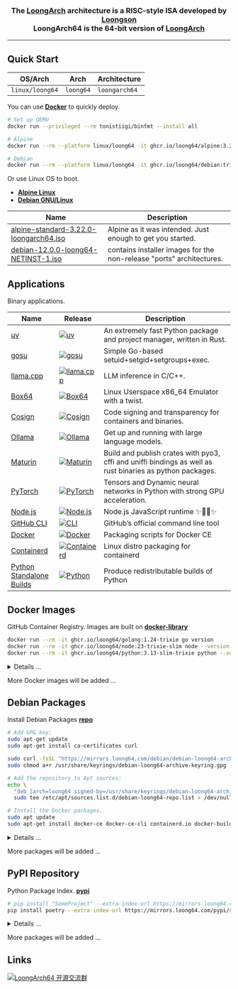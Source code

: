 <h3 align="center">The <a href="https://wiki.debian.org/LoongArch">LoongArch</a> architecture is a RISC-style ISA developed by <a href="https://www.loongson.cn/">Loongson</a> <br> LoongArch64 is the 64-bit version of <a href="https://wiki.debian.org/LoongArch">LoongArch</a></h3>

------------------------------

## Quick Start

| OS/Arch         | Arch      | Architecture   |
| --------------- | --------- | -------------- |
| `linux/loong64` | `loong64` | `loongarch64`  |

You can use **[Docker](https://docs.docker.com/get-started/get-docker/)** to quickly deploy.

```bash
# Set up QEMU
docker run --privileged --rm tonistiigi/binfmt --install all

# Alpine
docker run --rm --platform linux/loong64 -it ghcr.io/loong64/alpine:3.22 sh

# Debian
docker run --rm --platform linux/loong64 -it ghcr.io/loong64/debian:trixie-slim bash
```

Or use Linux OS to boot.

- **[Alpine Linux](https://www.alpinelinux.org/downloads/)** 
- **[Debian GNU/Linux](https://cdimage.debian.org/cdimage/ports/snapshots/2025-04-01/)** 

| Name                                                                                                                                              | Description                                                          |
| ------------------------------------------------------------------------------------------------------------------------------------------------- | -------------------------------------------------------------------- |
| [alpine-standard-3.22.0-loongarch64.iso](https://dl-cdn.alpinelinux.org/alpine/v3.22/releases/loongarch64/alpine-standard-3.22.0-loongarch64.iso) | Alpine as it was intended. Just enough to get you started.           |
| [debian-12.0.0-loong64-NETINST-1.iso](https://cdimage.debian.org/cdimage/ports/snapshots/2025-04-01/debian-12.0.0-loong64-NETINST-1.iso)          | contains installer images for the non-release "ports" architectures. |

## Applications

Binary applications.

| Name                                                                           | Release                                                                                                                                                              | Description                                                                                               |
| ------------------------------------------------------------------------------ | -------------------------------------------------------------------------------------------------------------------------------------------------------------------- | --------------------------------------------------------------------------------------------------------- |
| [uv](https://github.com/loong64/uv)                                            | <a href="https://github.com/loong64/uv"><img alt="uv" src="https://img.shields.io/github/release/loong64/uv.svg"/></a>                                               | An extremely fast Python package and project manager, written in Rust.                                    |
| [gosu](https://github.com/loong64/gosu)                                        | <a href="https://github.com/loong64/gosu"><img alt="gosu" src="https://img.shields.io/github/release/loong64/gosu.svg"/></a>                                         | Simple Go-based setuid+setgid+setgroups+exec.                                                             |
| [llama.cpp](https://github.com/loong64/llama.cpp)                              | <a href="https://github.com/loong64/llama.cpp"><img alt="llama.cpp" src="https://img.shields.io/github/release/loong64/llama.cpp.svg"/></a>                          | LLM inference in C/C++.                                                                                   |
| [Box64](https://github.com/loong64/box64)                                      | <a href="https://github.com/loong64/box64"><img alt="Box64" src="https://img.shields.io/github/release/loong64/box64.svg"/></a>                                      | Linux Userspace x86_64 Emulator with a twist.                                                             |
| [Cosign](https://github.com/loong64/cosign)                                    | <a href="https://github.com/loong64/cosign"><img alt="Cosign" src="https://img.shields.io/github/release/loong64/cosign.svg"/></a>                                   | Code signing and transparency for containers and binaries.                                                |
| [Ollama](https://github.com/loong64/ollama)                                    | <a href="https://github.com/loong64/ollama"><img alt="Ollama" src="https://img.shields.io/github/release/loong64/ollama.svg"/></a>                                   | Get up and running with large language models.                                                            |
| [Maturin](https://github.com/loong64/maturin)                                  | <a href="https://github.com/loong64/maturin"><img alt="Maturin" src="https://img.shields.io/github/release/loong64/maturin.svg"/></a>                                | Build and publish crates with pyo3, cffi and uniffi bindings as well as rust binaries as python packages. |
| [PyTorch](https://github.com/loong64/pytorch)                                  | <a href="https://github.com/loong64/pytorch"><img alt="PyTorch" src="https://img.shields.io/github/release/loong64/pytorch.svg"/></a>                                | Tensors and Dynamic neural networks in Python with strong GPU acceleration.                               |
| [Node.js](https://github.com/loong64/node/releases)                            | <a href="https://github.com/loong64/node/releases"><img alt="Node.js" src="https://img.shields.io/github/release/loong64/node.svg"/></a>                             | Node.js JavaScript runtime ✨🐢🚀✨                                                                     |
| [GitHub CLI](https://github.com/loong64/cli)                                   | <a href="https://github.com/loong64/cli"><img alt="CLI" src="https://img.shields.io/github/release/loong64/cli.svg"/></a>                                            | GitHub’s official command line tool                                                                       |
| [Docker](https://github.com/loong64/docker-ce-packaging/releases)              | <a href="https://github.com/loong64/docker-ce-packaging"><img alt="Docker" src="https://img.shields.io/github/release/loong64/docker-ce-packaging.svg"/></a>         | Packaging scripts for Docker CE                                                                           |
| [Containerd](https://github.com/loong64/containerd-packaging/releases)         | <a href="https://github.com/loong64/containerd-packaging"><img alt="Containerd" src="https://img.shields.io/github/release/loong64/containerd-packaging.svg"/></a>   | Linux distro packaging for containerd                                                                     |
| [Python Standalone Builds](https://github.com/loong64/python-build-standalone) | <a href="https://github.com/loong64/python-build-standalone"><img alt="Python" src="https://img.shields.io/github/release/loong64/python-build-standalone.svg"/></a> | Produce redistributable builds of Python                                                                  |

## Docker Images

GitHub Container Registry. Images are built on **[docker-library](https://github.com/loong64/docker-library)**

```sh
docker run --rm -it ghcr.io/loong64/golang:1.24-trixie go version
docker run --rm -it ghcr.io/loong64/node:23-trixie-slim node --version
docker run --rm -it ghcr.io/loong64/python:3.13-slim-trixie python --version
```

<details>

<summary>Details ...</summary>

----

| Name                                                     | Tag                  | Pull Command                                             |
| -------------------------------------------------------- | -------------------- | -------------------------------------------------------- |
| [alpine](https://ghcr.io/loong64/alpine)                 | `3.21`               | `docker pull ghcr.io/loong64/alpine:3.21`                |
| [alpine](https://ghcr.io/loong64/alpine)                 | `3.22`               | `docker pull ghcr.io/loong64/alpine:3.22`                |
| [debian](https://ghcr.io/loong64/debian)                 | `trixie`             | `docker pull ghcr.io/loong64/debian:trixie`              |
| [debian](https://ghcr.io/loong64/debian)                 | `trixie-slim`        | `docker pull ghcr.io/loong64/debian:trixie-slim`         |
| [buildpack-deps](https://ghcr.io/loong64/buildpack-deps) | `trixie`             | `docker pull ghcr.io/loong64/buildpack-deps:trixie`      |
| [buildpack-deps](https://ghcr.io/loong64/buildpack-deps) | `trixie-scm`         | `docker pull ghcr.io/loong64/buildpack-deps:trixie-scm`  |
| [buildpack-deps](https://ghcr.io/loong64/buildpack-deps) | `trixie-curl`        | `docker pull ghcr.io/loong64/buildpack-deps:trixie-curl` |
| [golang](https://ghcr.io/loong64/golang)                 | `1.23-alpine`        | `docker pull ghcr.io/loong64/golang:1.23-alpine`         |
| [golang](https://ghcr.io/loong64/golang)                 | `1.23-trixie`        | `docker pull ghcr.io/loong64/golang:1.23-trixie`         |
| [golang](https://ghcr.io/loong64/golang)                 | `1.24-alpine`        | `docker pull ghcr.io/loong64/golang:1.24-alpine`         |
| [golang](https://ghcr.io/loong64/golang)                 | `1.24-trixie`        | `docker pull ghcr.io/loong64/golang:1.24-trixie`         |
| [node](https://ghcr.io/loong64/node)                     | `18-alpine`          | `docker pull ghcr.io/loong64/node:18-alpine`             |
| [node](https://ghcr.io/loong64/node)                     | `18-trixie`          | `docker pull ghcr.io/loong64/node:18-trixie`             |
| [node](https://ghcr.io/loong64/node)                     | `18-trixie-slim`     | `docker pull ghcr.io/loong64/node:18-trixie-slim`        |
| [node](https://ghcr.io/loong64/node)                     | `20-alpine`          | `docker pull ghcr.io/loong64/node:20-alpine`             |
| [node](https://ghcr.io/loong64/node)                     | `20-trixie`          | `docker pull ghcr.io/loong64/node:20-trixie`             |
| [node](https://ghcr.io/loong64/node)                     | `20-trixie-slim`     | `docker pull ghcr.io/loong64/node:20-trixie-slim`        |
| [node](https://ghcr.io/loong64/node)                     | `22-alpine`          | `docker pull ghcr.io/loong64/node:22-alpine`             |
| [node](https://ghcr.io/loong64/node)                     | `22-trixie`          | `docker pull ghcr.io/loong64/node:22-trixie`             |
| [node](https://ghcr.io/loong64/node)                     | `22-trixie-slim`     | `docker pull ghcr.io/loong64/node:22-trixie-slim`        |
| [node](https://ghcr.io/loong64/node)                     | `23-alpine`          | `docker pull ghcr.io/loong64/node:23-alpine`             |
| [node](https://ghcr.io/loong64/node)                     | `23-trixie`          | `docker pull ghcr.io/loong64/node:23-trixie`             |
| [node](https://ghcr.io/loong64/node)                     | `23-trixie-slim`     | `docker pull ghcr.io/loong64/node:23-trixie-slim`        |
| [node](https://ghcr.io/loong64/node)                     | `24-alpine`          | `docker pull ghcr.io/loong64/node:24-alpine`             |
| [node](https://ghcr.io/loong64/node)                     | `24-trixie`          | `docker pull ghcr.io/loong64/node:24-trixie`             |
| [node](https://ghcr.io/loong64/node)                     | `24-trixie-slim`     | `docker pull ghcr.io/loong64/node:24-trixie-slim`        |
| [python](https://ghcr.io/loong64/python)                 | `3.9-alpine`         | `docker pull ghcr.io/loong64/python:3.9-alpine`          |
| [python](https://ghcr.io/loong64/python)                 | `3.9-trixie`         | `docker pull ghcr.io/loong64/python:3.9-trixie`          |
| [python](https://ghcr.io/loong64/python)                 | `3.9-slim-trixie`    | `docker pull ghcr.io/loong64/python:3.9-slim-trixie`     |
| [python](https://ghcr.io/loong64/python)                 | `3.10-alpine`        | `docker pull ghcr.io/loong64/python:3.10-alpine`         |
| [python](https://ghcr.io/loong64/python)                 | `3.10-trixie`        | `docker pull ghcr.io/loong64/python:3.10-trixie`         |
| [python](https://ghcr.io/loong64/python)                 | `3.10-slim-trixie`   | `docker pull ghcr.io/loong64/python:3.10-slim-trixie`    |
| [python](https://ghcr.io/loong64/python)                 | `3.11-alpine`        | `docker pull ghcr.io/loong64/python:3.11-alpine`         |
| [python](https://ghcr.io/loong64/python)                 | `3.11-trixie`        | `docker pull ghcr.io/loong64/python:3.11-trixie`         |
| [python](https://ghcr.io/loong64/python)                 | `3.11-slim-trixie`   | `docker pull ghcr.io/loong64/python:3.11-slim-trixie`    |
| [python](https://ghcr.io/loong64/python)                 | `3.12-alpine`        | `docker pull ghcr.io/loong64/python:3.12-alpine`         |
| [python](https://ghcr.io/loong64/python)                 | `3.12-trixie`        | `docker pull ghcr.io/loong64/python:3.12-trixie`         |
| [python](https://ghcr.io/loong64/python)                 | `3.12-slim-trixie`   | `docker pull ghcr.io/loong64/python:3.12-slim-trixie`    |
| [python](https://ghcr.io/loong64/python)                 | `3.13-alpine`        | `docker pull ghcr.io/loong64/python:3.13-alpine`         |
| [python](https://ghcr.io/loong64/python)                 | `3.13-trixie`        | `docker pull ghcr.io/loong64/python:3.13-trixie`         |
| [python](https://ghcr.io/loong64/python)                 | `3.13-slim-trixie`   | `docker pull ghcr.io/loong64/python:3.13-slim-trixie`    |
| [redis](https://ghcr.io/loong64/redis)                   | `7.2-alpine`         | `docker pull ghcr.io/loong64/redis:7.2-alpine`           |
| [redis](https://ghcr.io/loong64/redis)                   | `7.2-trixie`         | `docker pull ghcr.io/loong64/redis:7.2-trixie`           |
| [redis](https://ghcr.io/loong64/redis)                   | `7.4-alpine`         | `docker pull ghcr.io/loong64/redis:7.4-alpine`           |
| [redis](https://ghcr.io/loong64/redis)                   | `7.4-trixie`         | `docker pull ghcr.io/loong64/redis:7.4-trixie`           |
| [php](https://ghcr.io/loong64/php)                       | `8.1-cli-alpine3.21` | `docker pull ghcr.io/loong64/php:8.1-cli-alpine3.21`     |
| [php](https://ghcr.io/loong64/php)                       | `8.1-fpm-alpine3.21` | `docker pull ghcr.io/loong64/php:8.1-fpm-alpine3.21`     |
| [php](https://ghcr.io/loong64/php)                       | `8.1-zts-alpine3.21` | `docker pull ghcr.io/loong64/php:8.1-zts-alpine3.21`     |
| [php](https://ghcr.io/loong64/php)                       | `8.2-cli-alpine3.21` | `docker pull ghcr.io/loong64/php:8.2-cli-alpine3.21`     |
| [php](https://ghcr.io/loong64/php)                       | `8.2-fpm-alpine3.21` | `docker pull ghcr.io/loong64/php:8.2-fpm-alpine3.21`     |
| [php](https://ghcr.io/loong64/php)                       | `8.2-zts-alpine3.21` | `docker pull ghcr.io/loong64/php:8.2-zts-alpine3.21`     |
| [php](https://ghcr.io/loong64/php)                       | `8.3-cli-alpine3.21` | `docker pull ghcr.io/loong64/php:8.3-cli-alpine3.21`     |
| [php](https://ghcr.io/loong64/php)                       | `8.3-fpm-alpine3.21` | `docker pull ghcr.io/loong64/php:8.3-fpm-alpine3.21`     |
| [php](https://ghcr.io/loong64/php)                       | `8.3-zts-alpine3.21` | `docker pull ghcr.io/loong64/php:8.3-zts-alpine3.21`     |
| [postgres](https://ghcr.io/loong64/postgres)             | `13-alpine`          | `docker pull ghcr.io/loong64/postgres:13-alpine`         |
| [postgres](https://ghcr.io/loong64/postgres)             | `13-trixie`          | `docker pull ghcr.io/loong64/postgres:13-trixie`         |
| [postgres](https://ghcr.io/loong64/postgres)             | `14-alpine`          | `docker pull ghcr.io/loong64/postgres:14-alpine`         |
| [postgres](https://ghcr.io/loong64/postgres)             | `14-trixie`          | `docker pull ghcr.io/loong64/postgres:14-trixie`         |
| [postgres](https://ghcr.io/loong64/postgres)             | `15-alpine`          | `docker pull ghcr.io/loong64/postgres:15-alpine`         |
| [postgres](https://ghcr.io/loong64/postgres)             | `15-trixie`          | `docker pull ghcr.io/loong64/postgres:15-trixie`         |
| [postgres](https://ghcr.io/loong64/postgres)             | `16-alpine`          | `docker pull ghcr.io/loong64/postgres:16-alpine`         |
| [postgres](https://ghcr.io/loong64/postgres)             | `16-trixie`          | `docker pull ghcr.io/loong64/postgres:16-trixie`         |
| [postgres](https://ghcr.io/loong64/postgres)             | `17-alpine`          | `docker pull ghcr.io/loong64/postgres:17-alpine`         |
| [postgres](https://ghcr.io/loong64/postgres)             | `17-trixie`          | `docker pull ghcr.io/loong64/postgres:17-trixie`         |
| [mariadb](https://ghcr.io/loong64/mariadb)               | `11.4`               | `docker pull ghcr.io/loong64/mariadb:11.4`               |
| [mariadb](https://ghcr.io/loong64/mariadb)               | `11.4-trixie`        | `docker pull ghcr.io/loong64/mariadb:11.4-trixie`        |
| [mariadb](https://ghcr.io/loong64/mariadb)               | `11.8-rc`            | `docker pull ghcr.io/loong64/mariadb:11.8-rc`            |
| [mariadb](https://ghcr.io/loong64/mariadb)               | `11.8-trixie-rc`     | `docker pull ghcr.io/loong64/mariadb:11.8-trixie-rc`     |
| [nginx](https://ghcr.io/loong64/nginx)                   | `1.26-alpine`        | `docker pull ghcr.io/loong64/nginx:1.26-alpine`          |
| [nginx](https://ghcr.io/loong64/nginx)                   | `1.26-trixie`        | `docker pull ghcr.io/loong64/nginx:1.26-trixie`          |
| [nginx](https://ghcr.io/loong64/nginx)                   | `1.27-alpine`        | `docker pull ghcr.io/loong64/nginx:1.27-alpine`          |
| [nginx](https://ghcr.io/loong64/nginx)                   | `1.27-trixie`        | `docker pull ghcr.io/loong64/nginx:1.27-trixie`          |
| [nextcloud](https://ghcr.io/loong64/nextcloud)           | `29-fpm-alpine`      | `docker pull ghcr.io/loong64/nextcloud:29-fpm-alpine`    |
| [nextcloud](https://ghcr.io/loong64/nextcloud)           | `30-fpm-alpine`      | `docker pull ghcr.io/loong64/nextcloud:30-fpm-alpine`    |
| [nextcloud](https://ghcr.io/loong64/nextcloud)           | `31-fpm-alpine`      | `docker pull ghcr.io/loong64/nextcloud:31-fpm-alpine`    |
| [n8n](https://ghcr.io/loong64/n8n)                       | `1.91.3`             | `docker pull ghcr.io/loong64/n8n:1.91.3`                 |
| [n8n](https://ghcr.io/loong64/n8n)                       | `1.93.0`             | `docker pull ghcr.io/loong64/n8n:1.93.0`                 |

</details>

More Docker images will be added ...

## Debian Packages

Install Debian Packages **[repo](https://github.com/loong64/repo)**

```sh
# Add GPG key:
sudo apt-get update
sudo apt-get install ca-certificates curl

sudo curl -fsSL "https://mirrors.loong64.com/debian/debian-loong64-archive-keyring.gpg" -o /usr/share/keyrings/debian-loong64-archive-keyring.gpg
sudo chmod a+r /usr/share/keyrings/debian-loong64-archive-keyring.gpg

# Add the repository to Apt sources:
echo \
  "deb [arch=loong64 signed-by=/usr/share/keyrings/debian-loong64-archive-keyring.gpg] https://mirrors.loong64.com/debian trixie main" | \
  sudo tee /etc/apt/sources.list.d/debian-loong64-repo.list > /dev/null

# Install the Docker packages.
sudo apt update
sudo apt-get install docker-ce docker-ce-cli containerd.io docker-buildx-plugin docker-compose-plugin
```

<details>

<summary>Details ...</summary>

----
Package List

- https://mirrors.loong64.com/debian
- https://loong64.github.io/repo/debian

| Package Name              | Install Command                              | Description                                    |
| ------------------------- | -------------------------------------------- | ---------------------------------------------- |
| gh                        | `sudo apt install gh`                        | GitHub's official command line tool            |
| box64                     | `sudo apt install box64`                     | Linux Userspace x86_64 Emulator with a twist.  |
| containerd.io             | `sudo apt install containerd.io`             | An open and reliable container runtime         |
| docker-buildx-plugin      | `sudo apt install docker-buildx-plugin`      | Docker Buildx CLI plugin                       |
| docker-ce                 | `sudo apt install docker-ce`                 | Docker Engine                                  |
| docker-ce-cli             | `sudo apt install docker-ce-cli`             | Docker CLI                                     |
| docker-ce-rootless-extras | `sudo apt install docker-ce-rootless-extras` | Rootless support for Docker                    |
| docker-compose-plugin     | `sudo apt install docker-compose-plugin`     | Docker Compose (V2) plugin for the Docker CLI  |

</details>

More packages will be added ...

## PyPI Repository

Python Package Index. **[pypi](https://gitlab.com/loong64/pypi/-/packages/)**

```sh
# pip install "SomeProject" --extra-index-url https://mirrors.loong64.com/pypi/simple
pip install poetry --extra-index-url https://mirrors.loong64.com/pypi/simple
```

<details>

<summary>Details ...</summary>

----
The Python Package Index

- https://mirrors.loong64.com/pypi/simple
- https://gitlab.com/api/v4/projects/65746188/packages/pypi/simple

| Name                 | Install Command                                                               |
| -------------------- | ----------------------------------------------------------------------------- |
| aiohttp              | `pip install aiohttp -i https://mirrors.loong64.com/pypi/simple`              |
| argon2-cffi-bindings | `pip install argon2-cffi-bindings -i https://mirrors.loong64.com/pypi/simple` |
| auditwheel           | `pip install auditwheel -i https://mirrors.loong64.com/pypi/simple`           |
| bcrypt               | `pip install bcrypt -i https://mirrors.loong64.com/pypi/simple`               |
| cffi                 | `pip install cffi -i https://mirrors.loong64.com/pypi/simple`                 |
| cmake                | `pip install cmake -i https://mirrors.loong64.com/pypi/simple`                |
| contourpy            | `pip install contourpy -i https://mirrors.loong64.com/pypi/simple`            |
| cryptography         | `pip install cryptography -i https://mirrors.loong64.com/pypi/simple`         |
| gevent               | `pip install gevent -i https://mirrors.loong64.com/pypi/simple`               |
| ephem                | `pip install ephem -i https://mirrors.loong64.com/pypi/simple`                |
| greenlet             | `pip install greenlet -i https://mirrors.loong64.com/pypi/simple`             |
| h5py                 | `pip install h5py -i https://mirrors.loong64.com/pypi/simple`                 |
| grpcio               | `pip install grpcio -i https://mirrors.loong64.com/pypi/simple`               |
| jiter                | `pip install jiter -i https://mirrors.loong64.com/pypi/simple`                |
| lxml                 | `pip install lxml -i https://mirrors.loong64.com/pypi/simple`                 |
| MarkupSafe           | `pip install MarkupSafe -i https://mirrors.loong64.com/pypi/simple`           |
| matplotlib           | `pip install matplotlib -i https://mirrors.loong64.com/pypi/simple`           |
| maxminddb            | `pip install maxminddb -i https://mirrors.loong64.com/pypi/simple`            |
| maturin              | `pip install maturin -i https://mirrors.loong64.com/pypi/simple`              |
| msgpack              | `pip install msgpack -i https://mirrors.loong64.com/pypi/simple`              |
| netifaces            | `pip install netifaces -i https://mirrors.loong64.com/pypi/simple`            |
| nh3                  | `pip install nh3 -i https://mirrors.loong64.com/pypi/simple`                  |
| ninja                | `pip install ninja -i https://mirrors.loong64.com/pypi/simple`                |
| numpy                | `pip install numpy -i https://mirrors.loong64.com/pypi/simple`                |
| ml-dtypes            | `pip install ml-dtypes -i https://mirrors.loong64.com/pypi/simple`            |
| mysqlclient          | `pip install mysqlclient -i https://mirrors.loong64.com/pypi/simple`          |
| torch                | `pip install torch -i https://mirrors.loong64.com/pypi/simple`                |
| torchaudio           | `pip install torchaudio -i https://mirrors.loong64.com/pypi/simple`           |
| torchvision          | `pip install torchvision -i https://mirrors.loong64.com/pypi/simple`          |
| onnx                 | `pip install onnx -i https://mirrors.loong64.com/pypi/simple`                 |
| onnxruntime          | `pip install onnxruntime -i https://mirrors.loong64.com/pypi/simple`          |
| opencv-python        | `pip install opencv-python -i https://mirrors.loong64.com/pypi/simple`        |
| optree               | `pip install optree -i https://mirrors.loong64.com/pypi/simple`               |
| oracledb             | `pip install oracledb -i https://mirrors.loong64.com/pypi/simple`             |
| orjson               | `pip install orjson -i https://mirrors.loong64.com/pypi/simple`               |
| pandas               | `pip install pandas -i https://mirrors.loong64.com/pypi/simple`               |
| patchelf             | `pip install patchelf  -i https://mirrors.loong64.com/pypi/simple`            |
| pillow               | `pip install pillow -i https://mirrors.loong64.com/pypi/simple`               |
| psutil               | `pip install psutil -i https://mirrors.loong64.com/pypi/simple`               |
| psycopg2-binary      | `pip install psycopg2-binary -i https://mirrors.loong64.com/pypi/simple`      |
| pycryptodome         | `pip install pycryptodome -i https://mirrors.loong64.com/pypi/simple`         |
| pycryptodomex        | `pip install pycryptodomex -i https://mirrors.loong64.com/pypi/simple`        |
| pydantic-core        | `pip install pydantic-core -i https://mirrors.loong64.com/pypi/simple`        |
| pymongo              | `pip install pymongo -i https://mirrors.loong64.com/pypi/simple`              |
| PyNaCl               | `pip install PyNaCl -i https://mirrors.loong64.com/pypi/simple`               |
| PyYAML               | `pip install PyYAML -i https://mirrors.loong64.com/pypi/simple`               |
| pyzmq                | `pip install pyzmq -i https://mirrors.loong64.com/pypi/simple`                |
| watchfiles           | `pip install watchfiles -i https://mirrors.loong64.com/pypi/simple`           |
| scipy-openblas32     | `pip install scipy-openblas32 -i https://mirrors.loong64.com/pypi/simple`     |
| scipy-openblas64     | `pip install scipy-openblas64 -i https://mirrors.loong64.com/pypi/simple`     |
| sentencepiece        | `pip install sentencepiece -i https://mirrors.loong64.com/pypi/simple`        |
| swig                 | `pip install swig -i https://mirrors.loong64.com/pypi/simple`                 |
| tornado              | `pip install tornado -i https://mirrors.loong64.com/pypi/simple`              |
| xmlsec               | `pip install xmlsec -i https://mirrors.loong64.com/pypi/simple`               |
| uv                   | `pip install uv -i https://mirrors.loong64.com/pypi/simple`                   |
| zope.interface       | `pip install zope.interface -i https://mirrors.loong64.com/pypi/simple`       |
| zstandard            | `pip install zstandard -i https://mirrors.loong64.com/pypi/simple`            |

Built Packages on **[manylinux](https://github.com/loong64/manylinux)** and **[manylinux-cross](https://github.com/loong64/manylinux-cross)**

| Name                                                                             | Tag            | Pull Command                                                          |
| -------------------------------------------------------------------------------- | -------------- | --------------------------------------------------------------------- |
| [manylinux_2_36-cross](https://ghcr.io/loong64/manylinux_2_36-cross)             | `loongarch64`  | `docker pull ghcr.io/loong64/manylinux_2_36-cross:loongarch64`        |
| [manylinux_2_38_loongarch64](https://ghcr.io/loong64/manylinux_2_38_loongarch64) | `2025.05.18-0` | `docker pull ghcr.io/loong64/manylinux_2_38_loongarch64:2025.05.18-0` |
| [musllinux_1_2-cross](https://ghcr.io/loong64/musllinux_1_2-cross)               | `loongarch64`  | `docker pull ghcr.io/loong64/musllinux_1_2-cross:loongarch64`         |
| [musllinux_1_2_loongarch64](https://ghcr.io/loong64/musllinux_1_2_loongarch64)   | `2025.05.18-0` | `docker pull ghcr.io/loong64/musllinux_1_2_loongarch64:2025.05.18-0`  |

</details>

More packages will be added ...

## Links

<a target="_blank" href="https://qm.qq.com/cgi-bin/qm/qr?k=XZj-dzRYq2BTQ_SulR3VHZ0dLO1XI7ek&jump_from=webapi&authKey=+DqUmM7wBsAOTWNI6+zu0ZCyIgav4WUu4evgRJAqvakDOr9iB4paFolaE0fWDiq2"><img border="0" src="https://pub.idqqimg.com/wpa/images/group.png" alt="LoongArch64 开源交流群" title="LoongArch64 开源交流群"></a>